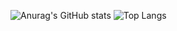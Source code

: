 ![Anurag's GitHub stats](https://github-readme-stats.vercel.app/api?username=Mallhw&show_icons=true&theme=synthwave)
![Top Langs](https://github-readme-stats.vercel.app/api/top-langs/?username=anuraghazra&langs_count=8)

<!---
Mallhw/Mallhw is a ✨ special ✨ repository because its `README.md` (this file) appears on your GitHub profile.
You can click the Preview link to take a look at your changes.
--->

